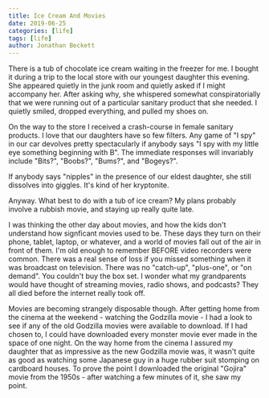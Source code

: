 ```yaml
---
title: Ice Cream And Movies
date: 2019-06-25
categories: [life]
tags: [life]
author: Jonathan Beckett
---
```


There is a tub of chocolate ice cream waiting in the freezer for me. I bought it during a trip to the local store with our youngest daughter this evening. She appeared quietly in the junk room and quietly asked if I might accompany her. After asking why, she whispered somewhat conspiratorially that we were running out of a particular sanitary product that she needed. I quietly smiled, dropped everything, and pulled my shoes on.

On the way to the store I received a crash-course in female sanitary products. I love that our daughters have so few filters. Any game of "I spy" in our car devolves pretty spectacularly if anybody says "I spy with my little eye something beginning with B". The immediate responses will invariably include "Bits?", "Boobs?", "Bums?", and "Bogeys?".

If anybody says "nipples" in the presence of our eldest daughter, she still dissolves into giggles. It's kind of her kryptonite.

Anyway. What best to do with a tub of ice cream? My plans probably involve a rubbish movie, and staying up really quite late.

I was thinking the other day about movies, and how the kids don't understand how signficant movies used to be. These days they turn on their phone, tablet, laptop, or whatever, and a world of movies fall out of the air in front of them. I'm old enough to remember BEFORE video recorders were common. There was a real sense of loss if you missed something when it was broadcast on television. There was no "catch-up", "plus-one", or "on demand". You couldn't buy the box set. I wonder what my grandparents would have thought of streaming movies, radio shows, and podcasts? They all died before the internet really took off.

Movies are becoming strangely disposable though. After getting home from the cinema at the weekend - watching the Godzilla movie - I had a look to see if any of the old Godzilla movies were available to download. If I had chosen to, I could have downloaded every monster movie ever made in the space of one night. On the way home from the cinema I assured my daughter that as impressive as the new Godzilla movie was, it wasn't quite as good as watching some Japanese guy in a huge rubber suit stomping on cardboard houses. To prove the point I downloaded the original "Gojira" movie from the 1950s - after watching a few minutes of it, she saw my point.